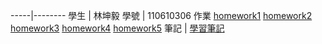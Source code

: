 -----|--------
學生 |  林坤毅
學號 | 110610306
作業
[homework1](https://github.com/kun68/wp108b/blob/master/about.ME2.html)
[homework2](https://github.com/kun68/wp108b/blob/master/form.html)
[homework3](https://github.com/kun68/wp108b/tree/master/homework3)
[homework4](https://github.com/kun68/wp108b/tree/master/kunWeb)
[homework5](https://github.com/kun68/wp108b/tree/master/homework4)
筆記 | [學習筆記](https://github.com/kun68/wp108b/blob/master/%E7%B6%B2%E9%A0%81%E8%A8%AD%E8%A8%88%E7%AD%86%E8%A8%98.txt)
